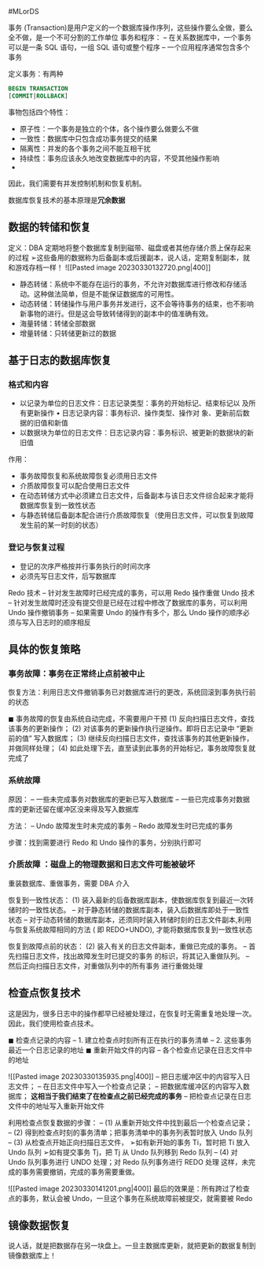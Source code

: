 #MLorDS 

事务 (Transaction)是用户定义的一个数据库操作序列，这些操作要么全做，要么全不做，是一个不可分割的工作单位 
事务和程序： – 在关系数据库中，一个事务可以是一条 SQL 语句，一组 SQL 语句或整个程序 – 一个应用程序通常包含多个事务

定义事务：有两种
```SQL
BEGIN TRANSACTION 
[COMMIT|ROLLBACK]
```

事物包括四个特性：
- 原子性：一个事务是独立的个体，各个操作要么做要么不做
- 一致性：数据库中只包含成功事务提交的结果
- 隔离性：并发的各个事务之间不能互相干扰
- 持续性：事务应该永久地改变数据库中的内容，不受其他操作影响
- 
因此，我们需要有并发控制机制和恢复机制。

数据库恢复技术的基本原理是**冗余数据**

## 数据的转储和恢复
定义：DBA 定期地将整个数据库复制到磁带、磁盘或者其他存储介质上保存起来的过程 ➢这些备用的数据称为后备副本或后援副本，说人话，定期复制副本，就和游戏存档一样！
![[Pasted image 20230330132720.png|400]]

- 静态转储：系统中不能存在运行的事务，不允许对数据库进行修改和存储活动。这种做法简单，但是不能保证数据库的可用性。
- 动态转储：转储操作与用户事务并发进行，这不会等待事务的结束，也不影响新事物的进行。但是这会导致转储得到的副本中的值准确有效。
- 海量转储：转储全部数据
- 增量转储：只转储更新过的数据

## 基于日志的数据库恢复
### 格式和内容
- 以记录为单位的日志文件：日志记录类型：事务的开始标记、结束标记以 及所有更新操作 • 日志记录内容：事务标识、操作类型、操作对 象、更新前后数据的旧值和新值
- 以数据块为单位的日志文件：日志记录内容：事务标识、被更新的数据块的新旧值

作用：
- 事务故障恢复和系统故障恢复必须用日志文件 
- 介质故障恢复可以配合使用日志文件 
- 在动态转储方式中必须建立日志文件，后备副本与该日志文件综合起来才能将数据库恢复到一致性状态 
- 与静态转储后备副本配合进行介质故障恢复（使用日志文件，可以恢复到故障发生前的某一时刻的状态）

### 登记与恢复过程
- 登记的次序严格按并行事务执行的时间次序 
- 必须先写日志文件，后写数据库

Redo 技术 – 针对发生故障时已经完成的事务，可以用 Redo 操作重做 
Undo 技术 – 针对发生故障时还没有提交但是已经在过程中修改了数据库的事务，可以利用 Undo 操作撤销事务 – 如果需要 Undo 的操作有多个，那么 Undo 操作的顺序必须与写入日志时的顺序相反

## 具体的恢复策略
### 事务故障：事务在正常终止点前被中止
恢复方法：利用日志文件撤销事务已对数据库进行的更改，系统回滚到事务执行前的状态 

◼ 事务故障的恢复由系统自动完成，不需要用户干预
(1) 反向扫描日志文件，查找该事务的更新操作； 
(2) 对该事务的更新操作执行逆操作。即将日志记录中 “更新前的值” 写入数据库； 
(3) 继续反向扫描日志文件，查找该事务的其他更新操作，并做同样处理；
(4) 如此处理下去，直至读到此事务的开始标记，事务故障恢复就完成了

### 系统故障
原因：
– 一些未完成事务对数据库的更新已写入数据库 
– 一些已完成事务对数据库的更新还留在缓冲区没来得及写入数据库

方法：
– Undo 故障发生时未完成的事务 
– Redo 故障发生时已完成的事务

步骤：找到需要进行 Redo 和 Undo 操作的事务，分别执行即可

### 介质故障 ：磁盘上的物理数据和日志文件可能被破坏
重装数据库、重做事务，需要 DBA 介入

恢复到一致性状态：
(1) 装入最新的后备数据库副本，使数据库恢复到最近一次转储时的一致性状态。 – 对于静态转储的数据库副本，装入后数据库即处于一致性状态 – 对于动态转储的数据库副本，还须同时装入转储时刻的日志文件副本,利用与恢复系统故障相同的方法 ( 即 REDO+UNDO), 才能将数据库恢复到一致性状态 

恢复到故障点前的状态：
(2) 装入有关的日志文件副本，重做已完成的事务。 – 首先扫描日志文件，找出故障发生时已提交的事务 的标识，将其记入重做队列。 – 然后正向扫描日志文件，对重做队列中的所有事务 进行重做处理

## 检查点恢复技术
这是因为，很多日志中的操作都早已经被处理过，在恢复时无需重复地处理一次。因此，我们使用检查点技术。

◼ 检查点记录的内容
– 1. 建立检查点时刻所有正在执行的事务清单
– 2. 这些事务最近一个日志记录的地址
◼ 重新开始文件的内容 
– 各个检查点记录在日志文件中的地址

![[Pasted image 20230330135935.png|400]]
– 把日志缓冲区中的内容写入日志文件； 
– 在日志文件中写入一个检查点记录； 
– 把数据库缓冲区的内容写入数据库； **这相当于我们结束了在检查点之前已经完成的事务** 
– 把检查点记录在日志文件中的地址写入重新开始文件

利用检查点恢复数据的步骤：
– (1) 从重新开始文件中找到最后一个检查点记录； 
– (2) 得到检查点时刻的事务清单；把事务清单中的事务列表暂时放入 Undo 队列 
– (3) 从检查点开始正向扫描日志文件， ➢如有新开始的事务 Ti，暂时把 Ti 放入 Undo 队列 ➢如有提交事务 Tj，把 Tj 从 Undo 队列移到 Redo 队列 
– (4) 对 Undo 队列事务进行 UNDO 处理；对 Redo 队列事务进行 REDO 处理
这样，未完成的事务需要撤销，完成的事务需要重做。

![[Pasted image 20230330141201.png|400]]
最后的效果是：所有跨过了检查点的事务，默认会被 Undo，一旦这个事务在系统故障前被提交，就需要被 Redo 

## 镜像数据恢复
说人话，就是把数据存在另一块盘上。一旦主数据库更新，就把更新的数据复制到镜像数据库上！



